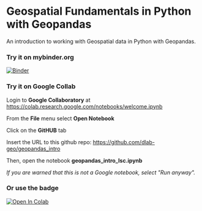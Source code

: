 # Geospatial Fundamentals in Python with Geopandas
An introduction to working with Geospatial data in Python with Geopandas.

### Try it on mybinder.org
[![Binder](https://mybinder.org/badge.svg)](https://mybinder.org/v2/gh/dlab-geo/geopandas_intro/master?filepath=geopandas_intro_lsc.ipynb)


### Try it on Google Collab

Login to **Google Collaboratory** at <https://colab.research.google.com/notebooks/welcome.ipynb>

From the **File** menu select **Open Notebook**

Click on the **GitHUB** tab

Insert the URL to this github repo: https://github.com/dlab-geo/geopandas_intro

Then, open the notebook **geopandas_intro_lsc.ipynb**

*If you are warned that this is not a Google notebook, select "Run anyway".*

### Or use the badge

[![Open In Colab](https://colab.research.google.com/assets/colab-badge.svg)](https://colab.research.google.com/github/dlab-geo/geopandas_intro/blob/master/geopandas_intro_lsc.ipynb)
